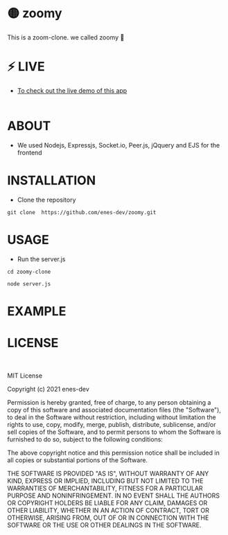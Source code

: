 # 🟡  zoomy 
This is a zoom-clone. we called zoomy 🎥</br> 

# ⚡ LIVE 

 * <a href="#">To check out the live demo of this app</a></br> </br> 
 


# ABOUT 
 * We used Nodejs, Expressjs, Socket.io, Peer.js, jQquery and EJS for the frontend
 
 


# INSTALLATION
 * Clone the repository </br>
 ```
 git clone  https://github.com/enes-dev/zoomy.git
 ```

# USAGE
 * Run the server.js 

```
cd zoomy-clone

node server.js
```
  

# EXAMPLE



# LICENSE
</br>

MIT License

Copyright (c) 2021 enes-dev

Permission is hereby granted, free of charge, to any person obtaining a copy
of this software and associated documentation files (the "Software"), to deal
in the Software without restriction, including without limitation the rights
to use, copy, modify, merge, publish, distribute, sublicense, and/or sell
copies of the Software, and to permit persons to whom the Software is
furnished to do so, subject to the following conditions:

The above copyright notice and this permission notice shall be included in all
copies or substantial portions of the Software.

THE SOFTWARE IS PROVIDED "AS IS", WITHOUT WARRANTY OF ANY KIND, EXPRESS OR
IMPLIED, INCLUDING BUT NOT LIMITED TO THE WARRANTIES OF MERCHANTABILITY,
FITNESS FOR A PARTICULAR PURPOSE AND NONINFRINGEMENT. IN NO EVENT SHALL THE
AUTHORS OR COPYRIGHT HOLDERS BE LIABLE FOR ANY CLAIM, DAMAGES OR OTHER
LIABILITY, WHETHER IN AN ACTION OF CONTRACT, TORT OR OTHERWISE, ARISING FROM,
OUT OF OR IN CONNECTION WITH THE SOFTWARE OR THE USE OR OTHER DEALINGS IN THE
SOFTWARE.
